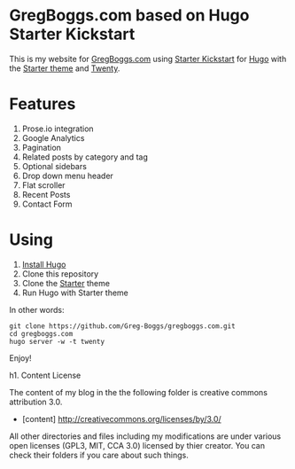 
GregBoggs.com based on Hugo Starter Kickstart
=============================================

This is my website for [GregBoggs.com](http://www.gregboggs.com) using [Starter Kickstart](https://github.com/Greg-Boggs/hugo-starter-kickstart)
for [Hugo](http://gohugo.io/) with the [Starter theme](https://github.com/Greg-Boggs/starter) and [Twenty](http://github.com/Greg-Boggs/twenty).

# Features

1. Prose.io integration
2. Google Analytics
3. Pagination
4. Related posts by category and tag
5. Optional sidebars
6. Drop down menu header
7. Flat scroller
8. Recent Posts
9. Contact Form

# Using

1. [Install Hugo](http://gohugo.io/overview/installing/)
2. Clone this repository
3. Clone the [Starter](https://github.com/Greg-Boggs/starter) theme
4. Run Hugo with Starter theme

In other words:

    git clone https://github.com/Greg-Boggs/gregboggs.com.git
    cd gregboggs.com
    hugo server -w -t twenty

Enjoy!

h1. Content License

The content of my blog in the the following folder is creative commons attribution 3.0.

* [content] http://creativecommons.org/licenses/by/3.0/
 
All other directories and files including my modifications are under various open licenses (GPL3, MIT, CCA 3.0) licensed by thier creator.
You can check their folders if you care about such things. 

